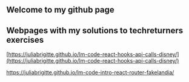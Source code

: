 ## Welcome to my github page


## Webpages with my solutions to techreturners exercises

[https://juliabrigitte.github.io/lm-code-react-hooks-api-calls-disney/](https://juliabrigitte.github.io/lm-code-react-hooks-api-calls-disney/)

https://juliabrigitte.github.io/lm-code-intro-react-router-fakelandia/


